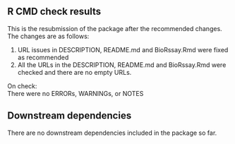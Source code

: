 ## R CMD check results

This is the resubmission of the package after the recommended changes. 
The changes are as follows:

1. URL issues in DESCRIPTION, README.md and BioRssay.Rmd were fixed as recommended
2. All the URLs in the DESCRIPTION, README.md and BioRssay.Rmd were checked and there are no empty URLs.

On check:  
There were no ERRORs, WARNINGs, or NOTES

## Downstream dependencies
There are no downstream dependencies included in the package so far.
  
